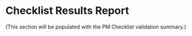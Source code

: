 # Checklist Results Report
(This section will be populated with the PM Checklist validation summary.)
